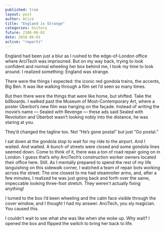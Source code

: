 ```yaml
---
published: true
layout: post
author: Alice
title: "England is Strange"
categories: history
future: 2106-06-01
date: 2016-06-01
active: "reports"
---
```

England had been just a blur as I rushed to the edge-of-London office where ArciTech was imprisoned. But on my way back, trying to look confident and normal wheeling her box behind me, I took my time to look around. I realized something: England was strange.


There were the things I expected: the iconic red gondola trains, the accents, Big Ben. It was like walking through a film set I’d seen so many times.
 
But then there were the things that were like home, but shifted. Take the billboards. I walked past the Museum of Most-Contemporary Art, where a poster Überbot’s new film was hanging on the façade. Instead of writing the movie’s name — Sealed with Revenge — these ads said Sealed with Revolution and Überbot wasn’t looking nobly into the distance, he was staring at you.
 
They’d changed the tagline too.  Not “He’s gone postal” but just “Go postal.”
 
I sat down at the gondola stop to wait for my ride to the airport. And I waited. And waited. A bunch of streets were closed and some gondola lines seemed down. Come to think of it, there was a ton of road repair going on in London. I guess that’s why ArciTech’s construction worker owners located their office here. Still. As I mentally prepared to spend the rest of my life languishing on this sidewalk corner, I watched a team of repair bots working across the street. The one closest to me had steamroller arms, and, after a few minutes, I realized he was just going back and forth over the same, impeccable looking three-foot stretch. They weren't actually fixing anything!
 
I turned to the box I’d been wheeling and the calm face visible through the cover window, and I thought I had my answer. ArciTech, you sly magician. You caused this.
 
I couldn't wait to see what she was like when she woke up. Why wait? I opened the box and flipped the switch to bring her back to life. 
